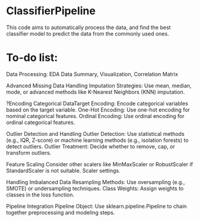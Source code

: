# ClassifierPipeline
This code aims to automatically process the data, and find the best classifier model to predict the data from the commonly used ones.

# To-do list:
Data Processing:
EDA
  Data Summary, Visualization, Correlation Matrix
  
Advanced Missing Data Handling
  Imputation Strategies: Use mean, median, mode, or advanced methods like K-Nearest Neighbors (KNN) imputation.
  
?Encoding Categorical DataTarget Encoding:
  Encode categorical variables based on the target variable.
  One-Hot Encoding: Use one-hot encoding for nominal categorical features.
  Ordinal Encoding: Use ordinal encoding for ordinal categorical features.

Outlier Detection and Handling
  Outlier Detection: Use statistical methods (e.g., IQR, Z-score) or machine learning methods (e.g., isolation forests) to detect outliers.
  Outlier Treatment: Decide whether to remove, cap, or transform outliers.

Feature Scaling
  Consider other scalers like MinMaxScaler or RobustScaler if StandardScaler is not suitable. Scaler settings.
  
Handling Imbalanced Data
  Resampling Methods: Use oversampling (e.g., SMOTE) or undersampling techniques.
  Class Weights: Assign weights to classes in the loss function.

Pipeline Integration
  Pipeline Object: Use sklearn.pipeline.Pipeline to chain together preprocessing and modeling steps.
